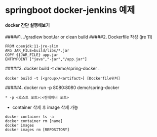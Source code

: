 # springboot docker-jenkins 예제

#### docker 간단 실행해보기
#####1. ./gradlew bootJar or clean build
#####2. Dockerfile 작성 (jre 11)
```
FROM openjdk:11-jre-slim
ARG JAR_FILE=build/libs/*.jar
COPY ${JAR_FILE} app.jar
ENTRYPOINT ["java","-jar","/app.jar"]
```
#####3. docker build -t demo/spring-docker .
```
docker build -t [<group>/<artifact>] [Dockerfile위치]
```
#####4. docker run -p 8080:8080 demo/spring-docker
```
* -p <호스트 포트>:<컨테이너 포트>
```
   
* container 삭제 후 image 삭제 가능
```
docker container ls -a
docker container rm [name]
docker images
docker images rm [REPOSITORY]
```